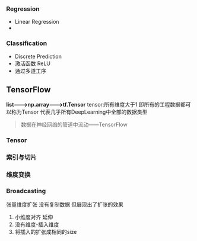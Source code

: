 ### Regression
- Linear Regression
- 

### Classification 
- Discrete Prediction
- 激活函数 ReLU
- 通过多道工序


## TensorFlow
**list--->np.array--->tf.Tensor**
tensor:所有维度大于1  即所有的工程数据都可以称为Tensor
代表几乎所有DeepLearning中全部的数据类型
> 数据在神经网络的管道中流动——TensorFlow


### Tensor
### 索引与切片
### 维度变换
### Broadcasting
张量维度扩张
没有复制数据 但展现出了扩张的效果
1. 小维度对齐 延伸
2. 没有维度-插入维度
3. 将插入的扩张成相同的size
